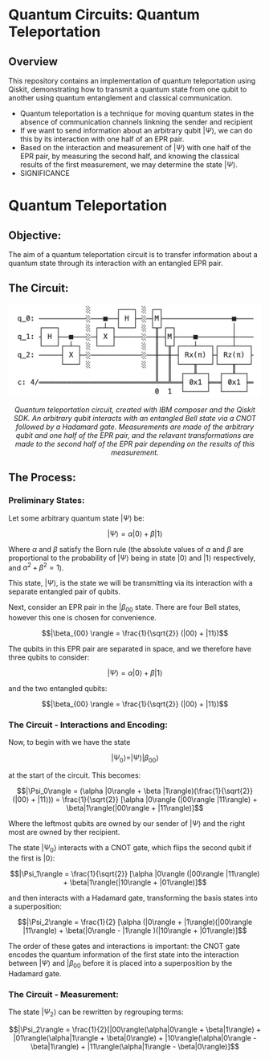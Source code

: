 # Quantum Circuits: Quantum Teleportation

## Overview

This repository contains an implementation of quantum teleportation using Qiskit, demonstrating how to transmit a quantum state from one qubit to another using quantum entanglement and classical communication.

- Quantum teleportation is a technique for moving quantum states in the absence of communication channels linkning the sender and recipient
- If we want to send information about an arbitrary qubit $|\Psi⟩$, we can do this by its interaction with one half of an EPR pair.
- Based on the interaction and measurement of $|\Psi⟩$ with one half of the EPR pair, by measuring the second half, and knowing the classical results of the first measurement, we may determine the state $|\Psi⟩$.
- SIGNIFICANCE

# Quantum Teleportation

## Objective:

The aim of a quantum teleportation circuit is to transfer information about a quantum state through its interaction with an entangled EPR pair.

## The Circuit:

<p align="center">
  <img src="teleportation.jpeg" alt="Image 1" width="600"/>
</p>
<p align = "center">
<i>Quantum teleportation circuit, created with IBM composer and the Qiskit SDK. An arbitrary qubit interacts with an entangled Bell state via a CNOT followed by a Hadamard gate. Measurements are made of the arbitrary qubit and one half of the EPR pair, and the relavant transformations are made to the second half of the EPR pair depending on the results of this measurement.</i>
</p> 

## The Process:

### Preliminary States:

Let some arbitrary quantum state $|\Psi\rangle$ be:

$$|\Psi \rangle = \alpha |0\rangle + \beta |1\rangle$$

Where $\alpha$ and $\beta$ satisfy the Born rule (the absolute values of $\alpha$ and $\beta$ are proportional to the probability of $|\Psi\rangle$ being in state $|0\rangle$ and $|1\rangle$ respectively, and $\alpha^2 + \beta^2 = 1$).


This state, $|\Psi\rangle$, is the state we will be transmitting via its interaction with a separate entangled pair of qubits.

Next, consider an EPR pair in the $|\beta_{00}$ state. There are four Bell states, however this one is chosen for convenience.

$$|\beta_{00} \rangle = \frac{1}{\sqrt{2}} (|00⟩ + |11⟩)$$

The qubits in this EPR pair are separated in space, and we therefore have three qubits to consider:

$$|\Psi\rangle = \alpha |0\rangle + \beta |1\rangle$$

and the two entangled qubits:

$$|\beta_{00} \rangle = \frac{1}{\sqrt{2}} (|00⟩ + |11⟩)$$

### The Circuit - Interactions and Encoding:

Now, to begin with we have the state

$$|\Psi_0\rangle = |\Psi\rangle |\beta_{00}\rangle$$

at the start of the circuit. This becomes:

$$|\Psi_0\rangle = (\alpha |0\rangle + \beta |1\rangle)(\frac{1}{\sqrt{2}} (|00⟩ + |11⟩)) = \frac{1}{\sqrt{2}} [\alpha |0\rangle (|00\rangle |11\rangle) + \beta|1\rangle(|00\rangle + |11\rangle)]$$

Where the leftmost qubits are owned by our sender of $|\Psi\rangle$ and the right most are owned by ther recipient.

The state $|\Psi_0\rangle$ interacts with a CNOT gate, which flips the second qubit if the first is $|0\rangle$:

$$|\Psi_1\rangle = \frac{1}{\sqrt{2}} [\alpha |0\rangle (|00\rangle |11\rangle) + \beta|1\rangle(|10\rangle + |01\rangle)]$$

and then interacts with a Hadamard gate, transforming the basis states into a superposition:

$$|\Psi_2\rangle = \frac{1}{2} [\alpha (|0\rangle + |1\rangle)(|00\rangle |11\rangle) + \beta(|0\rangle - |1\rangle )(|10\rangle + |01\rangle)]$$

The order of these gates and interactions is important: the CNOT gate encodes the quantum information of the first state into the interaction between $|\Psi\rangle$ and $|\beta_{00}$ before it is placed into a superposition by the Hadamard gate.

### The Circuit - Measurement:

The state $|\Psi_2\rangle$ can be rewritten by regrouping terms:

$$|\Psi_2\rangle = \frac{1}{2}[|00\rangle(\alpha|0\rangle + \beta|1\rangle) + |01\rangle(\alpha|1\rangle + \beta|0\rangle) + |10\rangle(\alpha|0\rangle - \beta|1\rangle) + |11\rangle(\alpha|1\rangle - \beta|0\rangle)]$$
